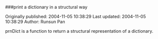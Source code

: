 ###print a dictionary in a structural way

Originally published: 2004-11-05 10:38:29
Last updated: 2004-11-05 10:38:29
Author: Runsun Pan

prnDict is a function to return a structural representation of a dictionary.